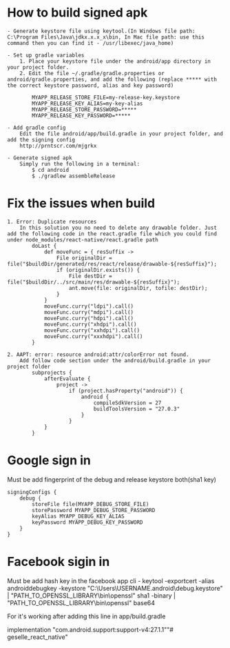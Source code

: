 # How to build signed apk
    - Generate keystore file using keytool.(In Windows file path: C:\Program Files\Java\jdkx.x.x_x\bin, In Mac file path: use this command then you can find it - /usr/libexec/java_home)

    - Set up gradle variables
        1. Place your keystore file under the android/app directory in your project folder.
        2. Edit the file ~/.gradle/gradle.properties or android/gradle.properties, and add the following (replace ***** with the correct keystore password, alias and key password)

            MYAPP_RELEASE_STORE_FILE=my-release-key.keystore
            MYAPP_RELEASE_KEY_ALIAS=my-key-alias
            MYAPP_RELEASE_STORE_PASSWORD=*****
            MYAPP_RELEASE_KEY_PASSWORD=*****

    - Add gradle config
        Edit the file android/app/build.gradle in your project folder, and add the signing config
        http://prntscr.com/mjgrkx
    
    - Generate signed apk
        Simply run the following in a terminal:
            $ cd android
            $ ./gradlew assembleRelease

# Fix the issues when build
    1. Error: Duplicate resources
        In this solution you no need to delete any drawable folder. Just add the following code in the react.gradle file which you could find under node_modules/react-native/react.gradle path
            doLast {
                def moveFunc = { resSuffix ->
                    File originalDir = file("$buildDir/generated/res/react/release/drawable-${resSuffix}");
                    if (originalDir.exists()) {
                        File destDir = file("$buildDir/../src/main/res/drawable-${resSuffix}");
                        ant.move(file: originalDir, tofile: destDir);
                    }
                }
                moveFunc.curry("ldpi").call()
                moveFunc.curry("mdpi").call()
                moveFunc.curry("hdpi").call()
                moveFunc.curry("xhdpi").call()
                moveFunc.curry("xxhdpi").call()
                moveFunc.curry("xxxhdpi").call()
            }

    2. AAPT: error: resource android:attr/colorError not found.
        Add follow code section under the android/build.gradle in your project folder
            subprojects {
                afterEvaluate {
                    project ->
                        if (project.hasProperty("android")) {
                            android {
                                compileSdkVersion = 27
                                buildToolsVersion = "27.0.3"
                            }
                        }
                }
            }

# Google sign in
Must be add fingerprint of the debug and release keystore both(sha1 key)

    signingConfigs {
        debug {
            storeFile file(MYAPP_DEBUG_STORE_FILE)
            storePassword MYAPP_DEBUG_STORE_PASSWORD
            keyAlias MYAPP_DEBUG_KEY_ALIAS
            keyPassword MYAPP_DEBUG_KEY_PASSWORD
        }
    }

# Facebook sigin in
Must be add hash key in the facebook app
cli - keytool -exportcert -alias androiddebugkey -keystore "C:\Users\USERNAME\.android\debug.keystore" | "PATH_TO_OPENSSL_LIBRARY\bin\openssl" sha1 -binary | "PATH_TO_OPENSSL_LIBRARY\bin\openssl" base64
      
For it's working after adding this line in app/build.gradle

implementation "com.android.support:support-v4:27.1.1""# geselle_react_native" 
